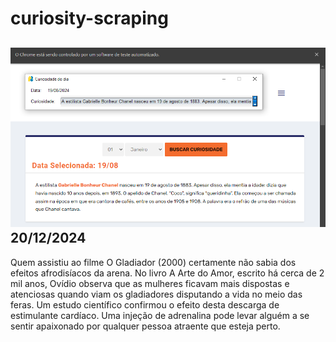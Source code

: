 # curiosity-scraping
![Budget](./execucao.png)
20/12/2024
-
Quem assistiu ao filme O Gladiador (2000) certamente não sabia dos efeitos afrodisíacos da arena. No livro A Arte do Amor, escrito há cerca de 2 mil anos, Ovídio observa que as mulheres ficavam mais dispostas e atenciosas quando viam os gladiadores disputando a vida no meio das feras. Um estudo científico confirmou o efeito desta descarga de estimulante cardíaco. Uma injeção de adrenalina pode levar alguém a se sentir apaixonado por qualquer pessoa atraente que esteja perto.
